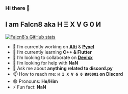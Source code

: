 ### Hi there 👋

## I am Falcn8 aka H Ξ X V G 0 И

[![Falcn8's GitHub stats](https://github-readme-stats.vercel.app/api?username=Falcn8)](https://github.com/Falcn8)

- 🔭 I’m currently working on [**Alti**](https://alti.gq) & [**Pyxel**](https://github.com/kitao/pyxel)
- 🌱 I’m currently learning **C++ & Flutter**
- 👯 I’m looking to collaborate on [**Devixx**](https://devixx.netlify.app)
- 🤔 I’m looking for help with **NaN**
- 💬 Ask me about **anything related to discord.py**
- 📫 How to reach me: **`H Ξ X V G 0 И#0001` on Discord**
- 😄 Pronouns: **He/Him**
- ⚡ Fun fact: **NaN**
